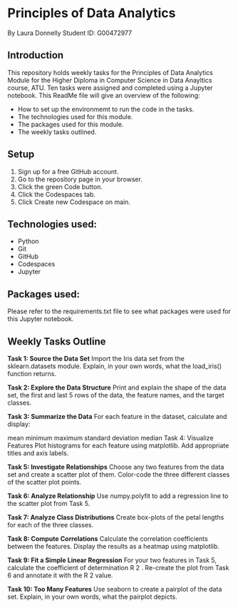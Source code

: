 # Principles of Data Analytics

By Laura Donnelly
Student ID: G00472977

## Introduction

This repository holds weekly tasks for the Principles of Data Analytics Module for the Higher Diploma in Computer Science in Data Anayltics course, ATU.
Ten tasks were assigned and completed using a Jupyter notebook. This ReadMe file will give an overview of the following:

- How to set up the environmemt to run the code in the tasks.
- The technologies used for this module.
- The packages used for this module.
- The weekly tasks outlined.

## Setup 

1. Sign up for a free GitHub account.
2. Go to the repository page in your browser.
3. Click the green Code button.
4. Click the Codespaces tab.
5. Click Create new Codespace on main. 

## Technologies used:

- Python
- Git
- GitHub
- Codespaces
- Jupyter

## Packages used:
Please refer to the requirements.txt file to see what packages were used for this Jupyter notebook.


## Weekly Tasks Outline

**Task 1: Source the Data Set**
Import the Iris data set from the sklearn.datasets module.
Explain, in your own words, what the load_iris() function returns.

**Task 2: Explore the Data Structure**
Print and explain the shape of the data set, the first and last 5 rows of the data, the feature names, and the target classes.

**Task 3: Summarize the Data**
For each feature in the dataset, calculate and display:

mean
minimum
maximum
standard deviation
median
Task 4: Visualize Features
Plot histograms for each feature using matplotlib.
Add appropriate titles and axis labels.

**Task 5: Investigate Relationships**
Choose any two features from the data set and create a scatter plot of them.
Color-code the three different classes of the scatter plot points.

**Task 6: Analyze Relationship**
Use numpy.polyfit to add a regression line to the scatter plot from Task 5.

**Task 7: Analyze Class Distributions**
Create box-plots of the petal lengths for each of the three classes.

**Task 8: Compute Correlations**
Calculate the correlation coefficients between the features.
Display the results as a heatmap using matplotlib.

**Task 9: Fit a Simple Linear Regression**
For your two features in Task 5, calculate the coefficient of determination 
R
2
.
Re-create the plot from Task 6 and annotate it with the 
R
2
 value.

**Task 10: Too Many Features**
Use seaborn to create a pairplot of the data set.
Explain, in your own words, what the pairplot depicts.
